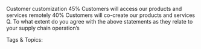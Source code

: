 Customer 
customization
45%  Customers will access our products and services remotely
40% Customers will co-create our products and services
Q. To what extent do you agree with the above statements as they relate to your supply chain operation’s 

   Tags & Topics:
   